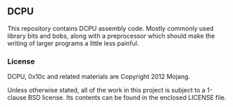 ## DCPU

This repository contains DCPU assembly code.
Mostly commonly used library bits and bobs, along with a preprocessor
which should make the writing of larger programs a little less painful.

### License

DCPU, 0x10c and related materials are Copyright 2012 Mojang.

Unless otherwise stated, all of the work in this project is subject to a
1-clause BSD license. Its contents can be found in the enclosed LICENSE file.

